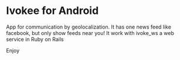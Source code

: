 Ivokee for Android
=================

App for communication by geolocalization. It has one news feed like facebook, but only show feeds near you!
It work with ivoke_ws a web service in Ruby on Rails 

Enjoy
